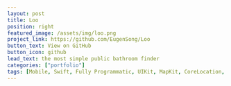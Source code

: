 ```yaml
---
layout: post
title: Loo
position: right
featured_image: /assets/img/loo.png
project_link: https://github.com/EugenSong/Loo
button_text: View on GitHub
button_icon: github
lead_text: the most simple public bathroom finder
categories: ["portfolio"]
tags: [Mobile, Swift, Fully Programmatic, UIKit, MapKit, CoreLocation, Cocoapods]
---
```


